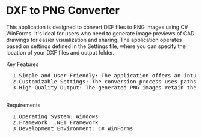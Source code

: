 # DXF to PNG Converter

This application is designed to convert DXF files to PNG images using C# WinForms. It's ideal for users who need to generate image previews of CAD drawings for easier visualization and sharing. The application operates based on settings defined in the Settings file, where you can specify the location of your DXF files and output folder.

Key Features
<pre>
  1.Simple and User-Friendly: The application offers an intuitive interface for selecting DXF files and converting them to PNG with just a few clicks.
  2.Customizable Settings: The conversion process uses paths specified in the Settings file, allowing you to customize the input and output directories.
  3.High-Quality Output: The generated PNG images retain the detail and accuracy of the original DXF drawings, making them suitable for presentations or documentation.
  </pre>
Requirements
<pre>
  1.Operating System: Windows
  2.Framework: .NET Framework
  3.Development Environment: C# WinForms
  </pre>
